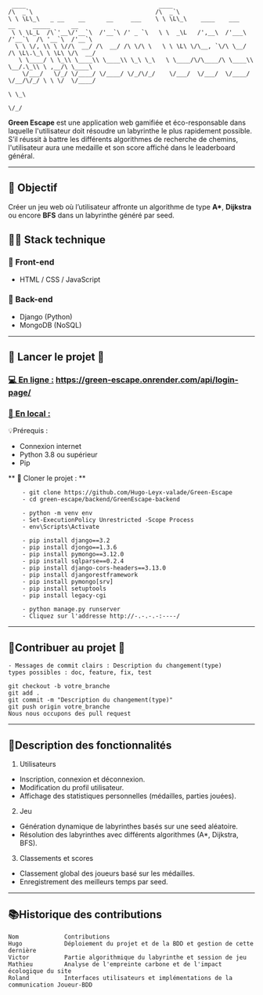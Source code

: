 ```                                                                                                                                                              
 ____                                      ____                                                
/\  _`\                                   /\  _`\                                              
\ \ \L\_\   _ __    __      __     ___    \ \ \L\_\    ____    ___      __     _____      __   
 \ \ \L_L  /\`'__\/'__`\  /'__`\ /' _ `\   \ \  _\L   /',__\  /'___\  /'__`\  /\ '__`\  /'__`\ 
  \ \ \/, \\ \ \//\  __/ /\  __/ /\ \/\ \   \ \ \L\ \/\__, `\/\ \__/ /\ \L\.\_\ \ \L\ \/\  __/ 
   \ \____/ \ \_\\ \____\\ \____\\ \_\ \_\   \ \____/\/\____/\ \____\\ \__/.\_\\ \ ,__/\ \____\
    \/___/   \/_/ \/____/ \/____/ \/_/\/_/    \/___/  \/___/  \/____/ \/__/\/_/ \ \ \/  \/____/
                                                                                 \ \_\         
                                                                                  \/_/         
```                                                                                                                                                        
**Green Escape** est une application web gamifiée et éco-responsable dans laquelle l'utilisateur doit résoudre un labyrinthe le plus rapidement possible.  
S’il réussit à battre les différents algorithmes de recherche de chemins, l'utilisateur aura une medaille et son score affiché dans le leaderboard général.  

---

## 🎯 Objectif

Créer un jeu web où l’utilisateur affronte un algorithme de type **A\***, **Dijkstra** ou encore **BFS** dans un labyrinthe généré par seed.

## 🧑‍💻 Stack technique

### 🔹 Front-end
- HTML / CSS / JavaScript

### 🔹 Back-end
- Django (Python)
- MongoDB (NoSQL)

---

## **🚀 Lancer le projet 🚀**

### <ins>💻 En ligne :</ins>  https://green-escape.onrender.com/api/login-page/

### <ins>💾 En local :</ins>

 💡Prérequis :
 - Connexion internet
 - Python 3.8 ou supérieur
 - Pip 



** 🤖 Cloner le projet : **
``` 
    - git clone https://github.com/Hugo-Leyx-valade/Green-Escape
    - cd green-escape/backend/GreenEscape-backend
    
    - python -m venv env
    - Set-ExecutionPolicy Unrestricted -Scope Process
    - env\Scripts\Activate

    - pip install django==3.2
    - pip install djongo==1.3.6
    - pip install pymongo==3.12.0
    - pip install sqlparse==0.2.4
    - pip install django-cors-headers==3.13.0
    - pip install djangorestframework
    - pip install pymongo[srv]
    - pip install setuptools
    - pip install legacy-cgi
    
    - python manage.py runserver
    - Cliquez sur l'addresse http://-.-.-.-:----/
```
---

## 🤝Contribuer au projet 🤝

``` 
- Messages de commit clairs : Description du changement(type)
types possibles : doc, feature, fix, test

git checkout -b votre_branche
git add .
git commit -m "Description du changement(type)"
git push origin votre_branche
Nous nous occupons des pull request
```

---

## 📝Description des fonctionnalités
1. Utilisateurs
- Inscription, connexion et déconnexion.
- Modification du profil utilisateur.
- Affichage des statistiques personnelles (médailles, parties jouées).
2. Jeu
- Génération dynamique de labyrinthes basés sur une seed aléatoire.
- Résolution des labyrinthes avec différents algorithmes (A*, Dijkstra, BFS).
3. Classements et scores
- Classement global des joueurs basé sur les médailles.
- Enregistrement des meilleurs temps par seed.

---

## 📚Historique des contributions
``` 
Nom	            Contributions
Hugo        	Déploiement du projet et de la BDD et gestion de cette dernière
Victor  	    Partie algorithmique du labyrinthe et session de jeu
Mathieu     	Analyse de l'empreinte carbone et de l'impact écologique du site
Roland      	Interfaces utilisateurs et implémentations de la communication Joueur-BDD
```